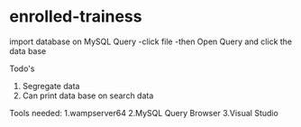 # enrolled-trainess
import database on MySQL Query
  -click file
  -then Open Query and click the data base


Todo's
1. Segregate data
2. Can print data base on search data


Tools needed:
1.wampserver64
2.MySQL Query Browser
3.Visual Studio
